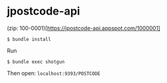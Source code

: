# jpostcode-api

(zip: 100-0001)[https://jpostcode-api.appspot.com/1000001]

```
$ bundle install
```

Run

```
$ bundle exec shotgun
```

Then open: `localhost:9393/POSTCODE`
